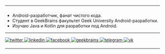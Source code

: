 ____

### <div align="center">
- Android-разработчик, фанат чистого кода.
- Студент в GeekBrains факультет Geek University Android-разработки.
- Изучаю Java и Kotlin для разработки под Android.

____
  
<a href="https://twitter.com/zurbaevi" target="_blank">
<img src=https://img.shields.io/badge/twitter-%2300acee.svg?&style=for-the-badge&logo=twitter&logoColor=white alt=twitter style="margin-bottom: 5px;" />
</a>
<a href="https://www.linkedin.com/in/zurbaevi/" target="_blank">
<img src=https://img.shields.io/badge/linkedin-%231E77B5.svg?&style=for-the-badge&logo=linkedin&logoColor=white alt=linkedin style="margin-bottom: 5px;" />
</a>
<a href="https://www.facebook.com/zurbaevi" target="_blank">
<img src=https://img.shields.io/badge/facebook-%232E87FB.svg?&style=for-the-badge&logo=facebook&logoColor=white alt=facebook style="margin-bottom: 5px;" />
</a>  
<a href="https://geekbrains.ru/users/4706985" target="_blank">
<img src=https://img.shields.io/badge/geekbrains%20-%23E4405F.svg?&style=for-the-badge&logo=mail.ru&logoColor=white alt=geekbrains style="margin-bottom: 5px;" />
</a>
<a href="https://t.me/zurbaevi" target="_blank">
<img src=https://img.shields.io/badge/telegram-%231E77B5.svg?&style=for-the-badge&logo=telegram&logoColor=white alt=telegram style="margin-bottom: 5px;" />
</a>  
<a href="https://vk.com/zurbaevi" target="_blank">
<img src=https://img.shields.io/badge/VKontakte-%231E77B5.svg?&style=for-the-badge&logo=vk&logoColor=white alt=vk style="margin-bottom: 5px;" />
</a>  
  
___
